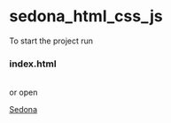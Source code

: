 # sedona_html_css_js

To start the project run

<h3>index.html</h3><br>
or open

[Sedona](https://alexeymilenkiy.github.io/Sedona-landing/)
